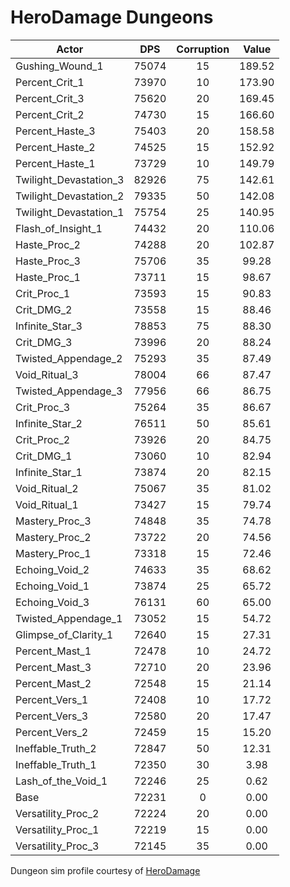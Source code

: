 # HeroDamage Dungeons
| Actor | DPS | Corruption | Value |
|---|:---:|:---:|:---:|
|Gushing_Wound_1|75074|15|189.52|
|Percent_Crit_1|73970|10|173.90|
|Percent_Crit_3|75620|20|169.45|
|Percent_Crit_2|74730|15|166.60|
|Percent_Haste_3|75403|20|158.58|
|Percent_Haste_2|74525|15|152.92|
|Percent_Haste_1|73729|10|149.79|
|Twilight_Devastation_3|82926|75|142.61|
|Twilight_Devastation_2|79335|50|142.08|
|Twilight_Devastation_1|75754|25|140.95|
|Flash_of_Insight_1|74432|20|110.06|
|Haste_Proc_2|74288|20|102.87|
|Haste_Proc_3|75706|35|99.28|
|Haste_Proc_1|73711|15|98.67|
|Crit_Proc_1|73593|15|90.83|
|Crit_DMG_2|73558|15|88.46|
|Infinite_Star_3|78853|75|88.30|
|Crit_DMG_3|73996|20|88.24|
|Twisted_Appendage_2|75293|35|87.49|
|Void_Ritual_3|78004|66|87.47|
|Twisted_Appendage_3|77956|66|86.75|
|Crit_Proc_3|75264|35|86.67|
|Infinite_Star_2|76511|50|85.61|
|Crit_Proc_2|73926|20|84.75|
|Crit_DMG_1|73060|10|82.94|
|Infinite_Star_1|73874|20|82.15|
|Void_Ritual_2|75067|35|81.02|
|Void_Ritual_1|73427|15|79.74|
|Mastery_Proc_3|74848|35|74.78|
|Mastery_Proc_2|73722|20|74.56|
|Mastery_Proc_1|73318|15|72.46|
|Echoing_Void_2|74633|35|68.62|
|Echoing_Void_1|73874|25|65.72|
|Echoing_Void_3|76131|60|65.00|
|Twisted_Appendage_1|73052|15|54.72|
|Glimpse_of_Clarity_1|72640|15|27.31|
|Percent_Mast_1|72478|10|24.72|
|Percent_Mast_3|72710|20|23.96|
|Percent_Mast_2|72548|15|21.14|
|Percent_Vers_1|72408|10|17.72|
|Percent_Vers_3|72580|20|17.47|
|Percent_Vers_2|72459|15|15.20|
|Ineffable_Truth_2|72847|50|12.31|
|Ineffable_Truth_1|72350|30|3.98|
|Lash_of_the_Void_1|72246|25|0.62|
|Base|72231|0|0.00|
|Versatility_Proc_2|72224|20|0.00|
|Versatility_Proc_1|72219|15|0.00|
|Versatility_Proc_3|72145|35|0.00|

 Dungeon sim profile courtesy of [HeroDamage](https://www.herodamage.com/)